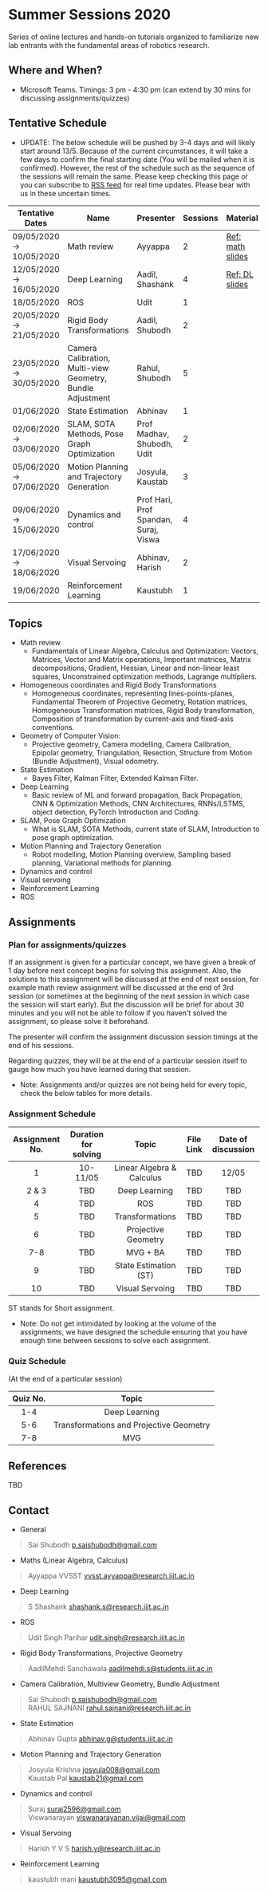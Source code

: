 # Summer Sessions 2020
Series of online lectures and hands-on tutorials organized to familiarize new lab entrants with the fundamental areas of robotics research.

## Where and When?
* Microsoft Teams. Timings: 3 pm - 4:30 pm (can extend by 30 mins for discussing assignments/quizzes)

## Tentative Schedule
* UPDATE: The below schedule will be pushed by 3-4 days and will likely start around 13/5. Because of the current circumstances, it will take a few days to confirm the final starting date (You will be mailed when it is confirmed). However, the rest of the schedule such as the sequence of the sessions will remain the same. Please keep checking this page or you can subscribe to [RSS feed](https://github.com/RoboticsIIITH/summer-sessions-2020/commits/master.atom) for real time updates. Please bear with us in these uncertain times.

Tentative Dates         |  Name                                                        |  Presenter                              |  Sessions  |  Material
-------------------------|--------------------------------------------------------------|-----------------------------------------|------------|----------
09/05/2020 → 10/05/2020  |  Math review                                                 |  Ayyappa                                |  2         | [Ref: math slides](lecture-slides/maths/)
12/05/2020 → 16/05/2020  |  Deep Learning                                               |  Aadil, Shashank                        |  4         | [Ref: DL slides](lecture-slides/deep_learning)
18/05/2020               |  ROS                                                         |  Udit                                   |  1         |
20/05/2020 → 21/05/2020  |  Rigid Body Transformations                                  |  Aadil, Shubodh                         |  2         |
23/05/2020 → 30/05/2020  |  Camera Calibration, Multi-view Geometry, Bundle Adjustment  |  Rahul, Shubodh                         |  5         |
01/06/2020               |  State Estimation                                            |  Abhinav                                |  1         |
02/06/2020 → 03/06/2020  |  SLAM, SOTA Methods, Pose Graph Optimization                 |  Prof Madhav, Shubodh, Udit             |  2         |
05/06/2020 → 07/06/2020  |  Motion Planning and Trajectory Generation                   |  Josyula, Kaustab                       |  3         |
09/06/2020 → 15/06/2020  |  Dynamics and control                                        |  Prof Hari, Prof Spandan, Suraj, Viswa  |  4         |
17/06/2020 → 18/06/2020  |  Visual Servoing                                             |  Abhinav, Harish                        |  2         |
19/06/2020               |  Reinforcement Learning                                      |  Kaustubh                               |  1         |


## Topics

* Math review
    * Fundamentals of Linear Algebra, Calculus and Optimization: Vectors, Matrices, Vector and Matrix operations, Important matrices, Matrix decompositions, Gradient, Hessian, Linear and non-linear least squares, Unconstrained optimization methods, Lagrange multipliers.
* Homogeneous coordinates and Rigid Body Transformations
    * Homogeneous coordinates, representing lines-points-planes, Fundamental Theorem of Projective Geometry, Rotation matrices, Homogeneous Transformation matrices, Rigid Body transformation, Composition of transformation by current-axis and fixed-axis conventions.
* Geometry of Computer Vision:
    * Projective geometry, Camera modelling, Camera Calibration, Epipolar geometry, Triangulation, Resection, Structure from Motion (Bundle Adjustment), Visual odometry.
* State Estimation
    * Bayes Filter, Kalman Filter, Extended Kalman Filter.
* Deep Learning
    * Basic review of ML and forward propagation, Back Propagation, CNN & Optimization Methods, CNN Architectures, RNNs/LSTMS, object detection, PyTorch Introduction and Coding.
* SLAM, Pose Graph Optimization
    * What is SLAM, SOTA Methods, current state of SLAM, Introduction to pose graph optimization.
* Motion Planning and Trajectory Generation
    * Robot modelling, Motion Planning overview, Sampling based planning, Variational methods for planning.
* Dynamics and control
* Visual servoing
* Reinforcement Learning
* ROS


## Assignments

### Plan for assignments/quizzes

If an assignment is given for a particular concept, we have given a break of 1 day before next concept begins for solving this assignment. Also, the solutions to this assignment will be discussed at the end of next session, for example math review assignment will be discussed at the end of 3rd session (or sometimes at the beginning of the next session in which case the session will start early). But the discussion will be brief for about 30 minutes and you will not be able to follow if you haven't solved the assignment, so please solve it beforehand. 

The presenter will confirm the assignment discussion session timings at the end of his sessions.

Regarding quizzes, they will be at the end of a particular session itself to gauge how much you have learned during that session.

* Note: Assignments and/or quizzes are not being held for every topic, check the below tables for more details. 

### Assignment Schedule
| Assignment No. | Duration for solving |       Topic      |       File Link        | Date of discussion|
|:--------------:|:------------:|:----------------:|:------------------:|:-------:|
|1 | 10-11/05 | Linear Algebra & Calculus| TBD | 12/05 |
|2 & 3| TBD | Deep Learning | TBD | TBD |
|4 | TBD | ROS | TBD | TBD |
|5 | TBD | Transformations | TBD | TBD |
|6 | TBD | Projective Geometry  | TBD | TBD |
|7-8 | TBD | MVG + BA | TBD | TBD |
|9 | TBD | State Estimation (ST)  | TBD | TBD |
|10| TBD | Visual Servoing | TBD | TBD |

ST stands for Short assignment.

* Note: Do not get intimidated by looking at the volume of the assignments, we have designed the schedule ensuring that you have enough time between sessions to solve each assignment.

### Quiz Schedule
(At the end of a particular session)

| Quiz No. |     Topic      |
|:--------------:|:------------:|
|1-4 | Deep Learning| 
|5-6 | Transformations and Projective Geometry| 
|7-8 | MVG|

## References

TBD

## Contact
* General
>Sai Shubodh <p.saishubodh@gmail.com><br />
* Maths (Linear Algebra, Calculus)
>Ayyappa VVSST <vvsst.ayyappa@research.iiit.ac.in><br />
* Deep Learning
>S Shashank <shashank.s@research.iiit.ac.in><br />
* ROS
>Udit Singh Parihar <udit.singh@research.iiit.ac.in><br />
* Rigid Body Transformations, Projective Geometry
>AadilMehdi Sanchawala <aadilmehdi.s@students.iiit.ac.in><br />
* Camera Calibration, Multiview Geometry, Bundle Adjustment
>Sai Shubodh <p.saishubodh@gmail.com><br />
>RAHUL SAJNANI <rahul.sajnani@research.iiit.ac.in><br />
* State Estimation
> Abhinav Gupta <abhinav.g@students.iiit.ac.in><br />
* Motion Planning and Trajectory Generation	
> Josyula Krishna <josyula008@gmail.com><br />
> Kaustab Pal <kaustab21@gmail.com><br />
* Dynamics and control	
> Suraj <suraj2596@gmail.com><br />
> Viswanarayan <viswanarayanan.vijai@gmail.com><br />
* Visual Servoing
> Harish Y V S <harish.y@research.iiit.ac.in><br />
* Reinforcement Learning
>kaustubh mani <kaustubh3095@gmail.com><br />


